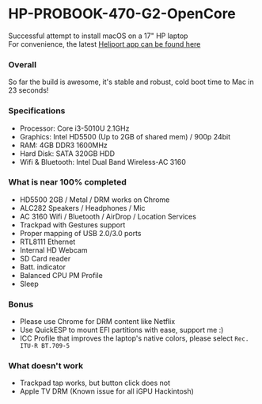 # HP-PROBOOK-470-G2-OpenCore
Successful attempt to install macOS on a 17" HP laptop\
For convenience, the latest [Heliport app can be found here](https://github.com/1hbb/OpenIntelWireless-Factory/releases)

### Overall
So far the build is awesome, it's stable and robust, cold boot time to Mac in 23 seconds!

### Specifications

* Processor: Core i3-5010U 2.1GHz
* Graphics: Intel HD5500 (Up to 2GB of shared mem) / 900p 24bit
* RAM: 4GB DDR3 1600MHz
* Hard Disk: SATA 320GB HDD
* Wifi & Bluetooth: Intel Dual Band Wireless-AC 3160

### What is near 100% completed

* HD5500 2GB / Metal / DRM works on Chrome
* ALC282 Speakers / Headphones / Mic
* AC 3160 Wifi / Bluetooth / AirDrop / Location Services
* Trackpad with Gestures support
* Proper mapping of USB 2.0/3.0 ports
* RTL8111 Ethernet
* Internal HD Webcam
* SD Card reader
* Batt. indicator
* Balanced CPU PM Profile
* Sleep

### Bonus
* Please use Chrome for DRM content like Netflix
* Use QuickESP to mount EFI partitions with ease, support me :)
* ICC Profile that improves the laptop's native colors, please select `Rec. ITU-R BT.709-5`

### What doesn't work
* Trackpad tap works, but button click does not
* Apple TV DRM (Known issue for all iGPU Hackintosh)

